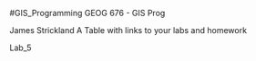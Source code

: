 #GIS_Programming
GEOG 676 - GIS Prog

James Strickland
A Table with links to your labs and homework

Lab_5
